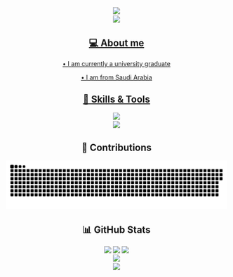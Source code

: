 <div align="center">
  <img src="https://capsule-render.vercel.app/api?animation=fadeIn&type=waving&color=gradient&height=200&fontAlignY=40"/>
  <div id="badges">
    <a href="https://gists.github.com/LeXarDev">
      <img src="https://img.shields.io/badge/Gists-blue?logo=github">
  </div>

<div>
  <h2 align="center">💻 About me</h2>
  <div align="center">
    <p>•   I am currently a university graduate</p>
    <p>•   I am from Saudi Arabia</p>
  </div>
</div>
<div align="center">
  <h2 align="center">📜 Skills & Tools</h2>
  <a href="https://skillicons.dev">
    <img src="https://skillicons.dev/icons?i=js,html,css,nodejs,aws,gcp,azure,react,vue,wordpress,powershell,firebase,py,lua"/>
    <br>
    <img src="https://skillicons.dev/icons?i=cloudflare,php,nginx,git,github,idea,linux,visualstudio,vscode,selenium"/>
  </a>
</div>
<div align="center">
  <h2 align="center">🐍 Contributions</h2>
  <img src="https://raw.githubusercontent.com/0xfff0800/0xfff0800/21ad3ec739eb70eb61ab73f3f502b3024d8bcd98/github-user-contribution.svg"/>
</div>

<div align="center">
  <h2 align="center">📊 GitHub Stats</h2>
  <img src="https://github-readme-stats.vercel.app/api?username=LeXarDev&theme=dark&hide_border=false&include_all_commits=true&count_private=true">
  <img src="https://github-readme-streak-stats.herokuapp.com/?user=LeXarDev&theme=dark&hide_border=false">
  <img src="https://github-readme-stats.vercel.app/api/top-langs/?username=LeXarDev&theme=dark&hide_border=false&include_all_commits=true&count_private=true&layout=compact">
</div>
<div align="center">
<a href="https://visitcount.itsvg.in">
  <img src="https://visitcount.itsvg.in/api?id=LeXarDev&label=Profile%20Views&color=0&icon=5&pretty=false" />
</a>
<div align="center">
  <img src="https://capsule-render.vercel.app/api?type=waving&color=gradient&height=200&section=footer"/>
</div>
